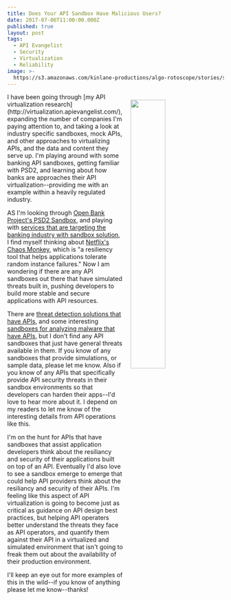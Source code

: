 ```yaml
---
title: Does Your API Sandbox Have Malicious Users?
date: 2017-07-06T11:00:00.000Z
published: true
layout: post
tags:
  - API Evangelist
  - Security
  - Virtualization
  - Reliability
image: >-
  https://s3.amazonaws.com/kinlane-productions/algo-rotoscope/stories/sand-hand_light_dali.jpg
---
```

<p><img src="https://s3.amazonaws.com/kinlane-productions/algo-rotoscope/stories/sand-hand_light_dali.jpg" align="right" width="40%" style="padding: 15px;" /></p>I have been going through [my API virtualization research](http://virtualization.apievangelist.com/), expanding the number of companies I'm paying attention to, and taking a look at industry specific sandboxes, mock APIs, and other approaches to virtualizing APIs, and the data and content they serve up. I'm playing around with some banking API sandboxes, getting familiar with PSD2, and learning about how banks are approaches their API virtualization--providing me with an example within a heavily regulated industry.

AS I'm looking through [Open Bank Project's PSD2 Sandbox](https://github.com/OpenBankProject/OBP-API/wiki/PSD2-Sandbox), and playing with [services that are targeting the banking industry with sandbox solution](https://www.sandboxbanking.com/developers.html), I find myself thinking about [Netflix's Chaos Monkey](https://github.com/Netflix/chaosmonkey), which is "a resiliency tool that helps applications tolerate random instance failures." Now I am wondering if there are any API sandboxes out there that have simulated threats built in, pushing developers to build more stable and secure applications with API resources.

There are [threat detection solutions that have APIs](https://www.fortinet.com/products/sandbox/fortisandbox.html), and some interesting [sandboxes for analyzing malware that have APIs](https://www.joesecurity.org/), but I don't find any API sandboxes that just have general threats available in them. If you know of any sandboxes that provide simulations, or sample data, please let me know. Also if you know of any APIs that specifically provide API security threats in their sandbox environments so that developers can harden their apps--I'd love to hear more about it. I depend on my readers to let me know of the interesting details from API operations like this.

I'm on the hunt for APIs that have sandboxes that assist application developers think about the resiliancy and security of their applications built on top of an API. Eventually I'd also love to see a sandbox emerge to emerge that could help API providers think about the resiliancy and security of their APIs. I'm feeling like this aspect of API virtualization is going to become just as critical as guidance on API design best practices, but helping API operaters better understand the threats they face as API operators, and quantify them against their API in a virtualized and simulated environment that isn't going to freak them out about the availability of their production environment.

I'll keep an eye out for more examples of this in the wild--if you know of anything please let me know--thanks!
